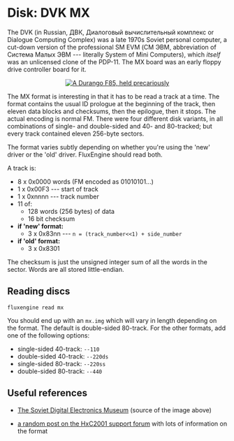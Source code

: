 Disk: DVK MX
============

The DVK (in Russian, ДВК, Диалоговый вычислительный комплекс or Dialogue
Computing Complex) was a late 1970s Soviet personal computer, a cut-down
version of the professional SM EVM (СМ ЭВМ, abbreviation of Система Малых ЭВМ
--- literally System of Mini Computers), which _itself_ was an unlicensed
clone of the PDP-11. The MX board was an early floppy drive controller board
for it.

<div style="text-align: center">
<a href="http://www.leningrad.su/museum/show_big.php?n=1006"><img src="dvk3m.jpg" style="max-width: 60%" alt="A Durango F85, held precariously"></a>
</div>

The MX format is interesting in that it has to be read a track at a time. The
format contains the usual ID prologue at the beginning of the track, then
eleven data blocks and checksums, then the epilogue, then it stops. The
actual encoding is normal FM. There were four different disk variants, in all
combinations of single- and double-sided and 40- and 80-tracked; but every
track contained eleven 256-byte sectors.

The format varies subtly depending on whether you're using the 'new' driver
or the 'old' driver. FluxEngine should read both.

A track is:

  * 8 x 0x0000 words (FM encoded as 01010101...)
  * 1 x 0x00F3 --- start of track
  * 1 x 0xnnnn --- track number
  * 11 of:
    * 128 words (256 bytes) of data
    * 16 bit checksum
  * **if 'new' format:**
    * 3 x 0x83nn --- `n = (track_number<<1) + side_number`
  * **if 'old' format:**
    * 3 x 0x8301

The checksum is just the unsigned integer sum of all the words in the sector.
Words are all stored little-endian.

Reading discs
-------------

```
fluxengine read mx
```

You should end up with an `mx.img` which will vary in length depending on the
format. The default is double-sided 80-track. For the other formats, add one of
the following options:

  * single-sided 40-track: `--110`
  * double-sided 40-track: `--220ds`
  * single-sided 80-track: `--220ss`
  * double-sided 80-track: `--440`


Useful references
-----------------

  - [The Soviet Digital Electronics
    Museum](http://www.leningrad.su/museum/main.php) (source of the image
    above)

  - [a random post on the HxC2001 support
    forum](http://torlus.com/floppy/forum/viewtopic.php?t=1384) with lots of
    information on the format
